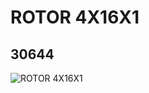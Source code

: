 # ROTOR 4X16X1
## 30644
![ROTOR 4X16X1](https://lc-www-live-s.legocdn.com/media/bricks/5/2/4153025.jpg)